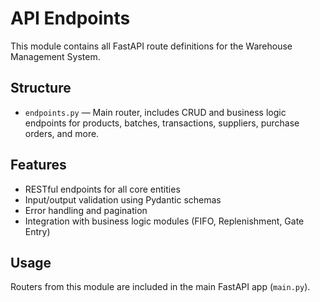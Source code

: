 # API Endpoints

This module contains all FastAPI route definitions for the Warehouse Management System.

## Structure

- `endpoints.py` — Main router, includes CRUD and business logic endpoints for products, batches, transactions, suppliers, purchase orders, and more.

## Features

- RESTful endpoints for all core entities
- Input/output validation using Pydantic schemas
- Error handling and pagination
- Integration with business logic modules (FIFO, Replenishment, Gate Entry)

## Usage

Routers from this module are included in the main FastAPI app (`main.py`).

